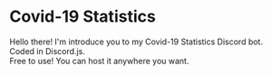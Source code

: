 # Covid-19 Statistics
Hello there! I'm introduce you to my Covid-19 Statistics Discord bot.<br>
Coded in Discord.js.<br>
Free to use! You can host it anywhere you want.

